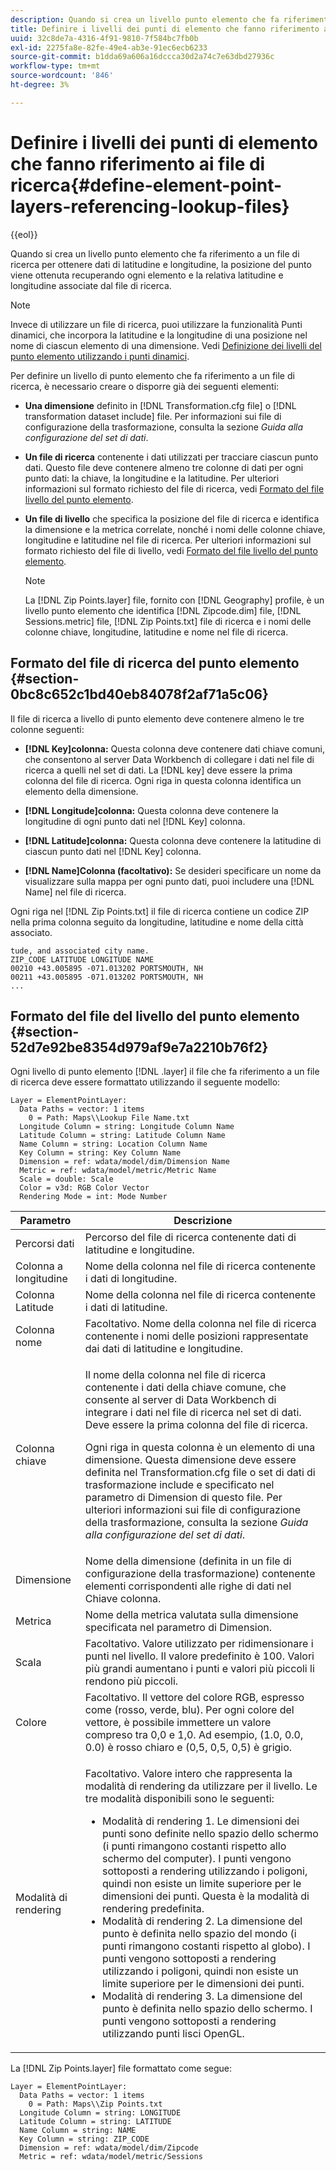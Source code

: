 ```yaml
---
description: Quando si crea un livello punto elemento che fa riferimento a un file di ricerca per ottenere dati di latitudine e longitudine, la posizione del punto viene ottenuta recuperando ogni elemento e la relativa latitudine e longitudine associate dal file di ricerca.
title: Definire i livelli dei punti di elemento che fanno riferimento ai file di ricerca
uuid: 32c8de7a-4316-4f91-9810-7f584bc7fb0b
exl-id: 2275fa8e-82fe-49e4-ab3e-91ec6ecb6233
source-git-commit: b1dda69a606a16dccca30d2a74c7e63dbd27936c
workflow-type: tm+mt
source-wordcount: '846'
ht-degree: 3%

---
```


# Definire i livelli dei punti di elemento che fanno riferimento ai file di ricerca{#define-element-point-layers-referencing-lookup-files}

{{eol}}

Quando si crea un livello punto elemento che fa riferimento a un file di ricerca per ottenere dati di latitudine e longitudine, la posizione del punto viene ottenuta recuperando ogni elemento e la relativa latitudine e longitudine associate dal file di ricerca.

>[!NOTE]
>
>Invece di utilizzare un file di ricerca, puoi utilizzare la funzionalità Punti dinamici, che incorpora la latitudine e la longitudine di una posizione nel nome di ciascun elemento di una dimensione. Vedi [Definizione dei livelli del punto elemento utilizzando i punti dinamici](../../../../home/c-get-started/c-im-layers/c-elmt-pt-layers/c-elmt-pt-dyn-pts.md#concept-51adc5e1df8a48e7bd7a582967e4c512).

Per definire un livello di punto elemento che fa riferimento a un file di ricerca, è necessario creare o disporre già dei seguenti elementi:

* **Una dimensione** definito in [!DNL Transformation.cfg file] o [!DNL transformation dataset include] file. Per informazioni sui file di configurazione della trasformazione, consulta la sezione *Guida alla configurazione del set di dati*.

* **Un file di ricerca** contenente i dati utilizzati per tracciare ciascun punto dati. Questo file deve contenere almeno tre colonne di dati per ogni punto dati: la chiave, la longitudine e la latitudine. Per ulteriori informazioni sul formato richiesto del file di ricerca, vedi [Formato del file livello del punto elemento](../../../../home/c-get-started/c-im-layers/c-elmt-pt-layers/c-elp-ref-lkup-files.md#section-52d7e92be8354d979af9e7a2210b76f2).

* **Un file di livello** che specifica la posizione del file di ricerca e identifica la dimensione e la metrica correlate, nonché i nomi delle colonne chiave, longitudine e latitudine nel file di ricerca. Per ulteriori informazioni sul formato richiesto del file di livello, vedi [Formato del file livello del punto elemento](../../../../home/c-get-started/c-im-layers/c-elmt-pt-layers/c-elp-ref-lkup-files.md#section-52d7e92be8354d979af9e7a2210b76f2).

   >[!NOTE]
   >
   >La [!DNL Zip Points.layer] file, fornito con [!DNL Geography] profile, è un livello punto elemento che identifica [!DNL Zipcode.dim] file, [!DNL Sessions.metric] file, [!DNL Zip Points.txt] file di ricerca e i nomi delle colonne chiave, longitudine, latitudine e nome nel file di ricerca.

## Formato del file di ricerca del punto elemento {#section-0bc8c652c1bd40eb84078f2af71a5c06}

Il file di ricerca a livello di punto elemento deve contenere almeno le tre colonne seguenti:

* **[!DNL Key]colonna:** Questa colonna deve contenere dati chiave comuni, che consentono al server Data Workbench di collegare i dati nel file di ricerca a quelli nel set di dati. La [!DNL key] deve essere la prima colonna del file di ricerca. Ogni riga in questa colonna identifica un elemento della dimensione.

* **[!DNL Longitude]colonna:** Questa colonna deve contenere la longitudine di ogni punto dati nel [!DNL Key] colonna.

* **[!DNL Latitude]colonna:** Questa colonna deve contenere la latitudine di ciascun punto dati nel [!DNL Key] colonna.

* **[!DNL Name]Colonna (facoltativo):** Se desideri specificare un nome da visualizzare sulla mappa per ogni punto dati, puoi includere una [!DNL Name] nel file di ricerca.

Ogni riga nel [!DNL Zip Points.txt] il file di ricerca contiene un codice ZIP nella prima colonna seguito da longitudine, latitudine e nome della città associato.

```
tude, and associated city name.
ZIP_CODE LATITUDE LONGITUDE NAME
00210 +43.005895 -071.013202 PORTSMOUTH, NH
00211 +43.005895 -071.013202 PORTSMOUTH, NH
...
```

## Formato del file del livello del punto elemento {#section-52d7e92be8354d979af9e7a2210b76f2}

Ogni livello di punto elemento [!DNL .layer] il file che fa riferimento a un file di ricerca deve essere formattato utilizzando il seguente modello:

```
Layer = ElementPointLayer:
  Data Paths = vector: 1 items
    0 = Path: Maps\\Lookup File Name.txt
  Longitude Column = string: Longitude Column Name
  Latitude Column = string: Latitude Column Name
  Name Column = string: Location Column Name
  Key Column = string: Key Column Name
  Dimension = ref: wdata/model/dim/Dimension Name
  Metric = ref: wdata/model/metric/Metric Name
  Scale = double: Scale
  Color = v3d: RGB Color Vector
  Rendering Mode = int: Mode Number
```

<table id="table_7287F8869DD04886BE1477CBB11EB796"> 
 <thead> 
  <tr> 
   <th colname="col1" class="entry"> Parametro </th> 
   <th colname="col2" class="entry"> Descrizione </th> 
  </tr> 
 </thead>
 <tbody> 
  <tr> 
   <td colname="col1"> Percorsi dati </td> 
   <td colname="col2"> Percorso del file di ricerca contenente dati di latitudine e longitudine. </td> 
  </tr> 
  <tr> 
   <td colname="col1"> Colonna a longitudine </td> 
   <td colname="col2"> Nome della colonna nel file di ricerca contenente i dati di longitudine. </td> 
  </tr> 
  <tr> 
   <td colname="col1"> Colonna Latitude </td> 
   <td colname="col2"> Nome della colonna nel file di ricerca contenente i dati di latitudine. </td> 
  </tr> 
  <tr> 
   <td colname="col1"> Colonna nome </td> 
   <td colname="col2"> Facoltativo. Nome della colonna nel file di ricerca contenente i nomi delle posizioni rappresentate dai dati di latitudine e longitudine. </td> 
  </tr> 
  <tr> 
   <td colname="col1"> Colonna chiave </td> 
   <td colname="col2"> <p>Il nome della colonna nel file di ricerca contenente i dati della chiave comune, che consente al server di Data Workbench di integrare i dati nel file di ricerca nel set di dati. Deve essere la prima colonna del file di ricerca. </p> <p>Ogni riga in questa colonna è un elemento di una dimensione. Questa dimensione deve essere definita nel <span class="filepath"> Transformation.cfg</span> file o <span class="wintitle"> set di dati di trasformazione include</span> e specificato nel parametro di Dimension di questo file. Per ulteriori informazioni sui file di configurazione della trasformazione, consulta la sezione <i>Guida alla configurazione del set di dati</i>. </p> </td> 
  </tr> 
  <tr> 
   <td colname="col1"> Dimensione </td> 
   <td colname="col2">Nome della dimensione (definita in un file di configurazione della trasformazione) contenente elementi corrispondenti alle righe di dati nel <span class="wintitle"> Chiave</span> colonna. </td> 
  </tr> 
  <tr> 
   <td colname="col1"> Metrica </td> 
   <td colname="col2"> Nome della metrica valutata sulla dimensione specificata nel parametro di Dimension. </td> 
  </tr> 
  <tr> 
   <td colname="col1"> Scala </td> 
   <td colname="col2"> Facoltativo. Valore utilizzato per ridimensionare i punti nel livello. Il valore predefinito è 100. Valori più grandi aumentano i punti e valori più piccoli li rendono più piccoli. </td> 
  </tr> 
  <tr> 
   <td colname="col1"> Colore </td> 
   <td colname="col2"> Facoltativo. Il vettore del colore RGB, espresso come (rosso, verde, blu). Per ogni colore del vettore, è possibile immettere un valore compreso tra 0,0 e 1,0. Ad esempio, (1.0, 0.0, 0.0) è rosso chiaro e (0,5, 0,5, 0,5) è grigio. </td> 
  </tr> 
  <tr> 
   <td colname="col1"> Modalità di rendering </td> 
   <td colname="col2"> <p>Facoltativo. Valore intero che rappresenta la modalità di rendering da utilizzare per il livello. Le tre modalità disponibili sono le seguenti: 
     <ul id="ul_F15E43B3BFE54CDD8026837027E25819"> 
      <li id="li_5405D939540E4D0FA7828D2623D72C44">Modalità di rendering 1. Le dimensioni dei punti sono definite nello spazio dello schermo (i punti rimangono costanti rispetto allo schermo del computer). I punti vengono sottoposti a rendering utilizzando i poligoni, quindi non esiste un limite superiore per le dimensioni dei punti. Questa è la modalità di rendering predefinita. </li> 
      <li id="li_61C5AA926777449E8804C7BCE9E46F9B">Modalità di rendering 2. La dimensione del punto è definita nello spazio del mondo (i punti rimangono costanti rispetto al globo). I punti vengono sottoposti a rendering utilizzando i poligoni, quindi non esiste un limite superiore per le dimensioni dei punti. </li> 
      <li id="li_C00527F959354D3BB7422EFFE1FB5135">Modalità di rendering 3. La dimensione del punto è definita nello spazio dello schermo. I punti vengono sottoposti a rendering utilizzando punti lisci OpenGL. </li> 
     </ul> </p> </td> 
  </tr> 
 </tbody> 
</table>

La [!DNL Zip Points.layer] file formattato come segue:

```
Layer = ElementPointLayer:
  Data Paths = vector: 1 items
    0 = Path: Maps\\Zip Points.txt
  Longitude Column = string: LONGITUDE
  Latitude Column = string: LATITUDE
  Name Column = string: NAME
  Key Column = string: ZIP_CODE
  Dimension = ref: wdata/model/dim/Zipcode
  Metric = ref: wdata/model/metric/Sessions
```
